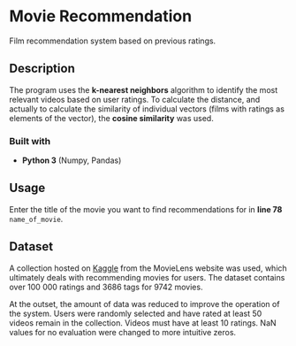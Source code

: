 # Movie Recommendation

Film recommendation system based on previous ratings.
## Description
The program uses the **k-nearest neighbors** algorithm to identify the most relevant videos based on user ratings. To calculate the distance, and actually to calculate the similarity of individual vectors (films with ratings as elements of the vector), the **cosine similarity** was used.
### Built with
* **Python 3** (Numpy, Pandas)
## Usage
Enter the title of the movie you want to find recommendations for in **line 78** `name_of_movie`.
## Dataset
A collection hosted on [Kaggle](https://kaggle.com/shubhammehta21/movie-lens-small-latest-dataset/) from the MovieLens website was used, which ultimately deals with recommending movies for users. The dataset contains over 100 000 ratings and 3686 tags for 9742 movies.

At the outset, the amount of data was reduced to improve the operation of the system. Users were randomly selected and have rated at least 50 videos remain in the collection. Videos must have at least 10 ratings. NaN values for no evaluation were changed to more intuitive zeros.

